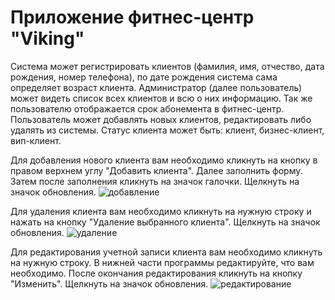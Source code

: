 # Приложение фитнес-центр "Viking"
Система может регистрировать клиентов (фамилия, имя, отчество, дата рождения, номер телефона), по дате рождения система сама определяет возраст клиента. Администратор (далее пользователь) может видеть список всех клиентов и всю о них информацию. Так же пользователю отображается срок абонемента в фитнес-центр.
Пользователь может добавлять новых клиентов, редактировать либо удалять из системы. 
Статус клиента может быть: клиент, бизнес-клиент, вип-клиент.

Для добавления нового клиента вам необходимо кликнуть на кнопку в правом верхнем углу "Добавить клиента". Далее заполнить форму. Затем после заполнения кликнуть на значок галочки. Щелкнуть на значок обновления.
![добавление](https://user-images.githubusercontent.com/124836431/231380899-94473c4c-8db8-4d8f-88d2-85fe37ef8a8f.PNG)

Для удаления клиента вам необходимо кликнуть на нужную строку и нажать на кнопку "Удаление выбранного клиента". Щелкнуть на значок обновления.
![удаление](https://user-images.githubusercontent.com/124836431/231381418-4d151a49-7b63-4719-9611-6c211df320e6.PNG)

Для редактирования учетной записи клиента вам необходимо кликнуть на нужную строку. В нижней части программы редактируйте, что вам необходимо. После окончания редактирования кликнуть на кнопку "Изменить". Щелкнуть на значок обновления.
![редактирование](https://user-images.githubusercontent.com/124836431/231381831-e28b1ee4-e486-40bb-922a-5e47aae1be19.PNG)
